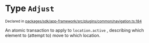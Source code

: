 # Type `Adjust`
<sub>Declared in [packages/sdk/app-framework/src/plugins/common/navigation.ts:184](https://github.com/dxos/dxos/blob/52455dba3/packages/sdk/app-framework/src/plugins/common/navigation.ts#L184)</sub>


An atomic transaction to apply to  `location.active` , describing which element to (attempt to) move to which location.



